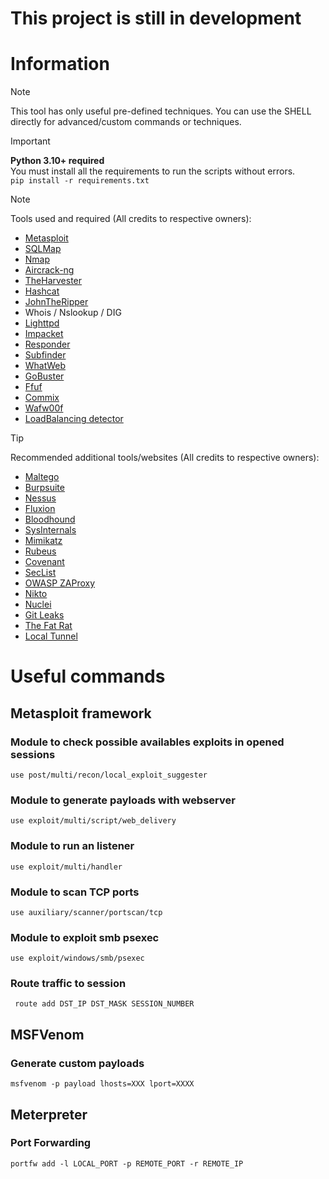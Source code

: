 # This project is still in development

# Information
> [!NOTE]
> This tool has only useful pre-defined techniques.
> You can use the SHELL directly for advanced/custom commands or techniques.

> [!IMPORTANT]
> **Python 3.10+ required**  
> You must install all the requirements to run the scripts without errors.  
``` pip install -r requirements.txt ```  

> [!NOTE]
> Tools used and required (All credits to respective owners):
> - [Metasploit](https://www.metasploit.com/)
> - [SQLMap](https://sqlmap.org/)
> - [Nmap](https://nmap.org)
> - [Aircrack-ng](https://www.aircrack-ng.org)
> - [TheHarvester](https://github.com/laramies/theHarvester)
> - [Hashcat](https://hashcat.net/hashcat/)
> - [JohnTheRipper](https://www.openwall.com/john/)
> - Whois / Nslookup / DIG
> - [Lighttpd](https://www.lighttpd.net/)
> - [Impacket](https://github.com/fortra/impacket)
> - [Responder](https://github.com/lgandx/Responder)
> - [Subfinder](https://github.com/projectdiscovery/subfinder)
> - [WhatWeb](https://github.com/urbanadventurer/WhatWeb)
> - [GoBuster](https://github.com/OJ/gobuster)
> - [Ffuf](https://github.com/ffuf/ffuf)
> - [Commix](https://github.com/commixproject/commix)
> - [Wafw00f](https://github.com/EnableSecurity/wafw00f)
> - [LoadBalancing detector](https://github.com/craig/ge.mine.nu/blob/master/lbd/lbd.sh)

> [!TIP]
> Recommended additional tools/websites (All credits to respective owners):
> - [Maltego](https://www.maltego.com/)
> - [Burpsuite](https://portswigger.net/burp/communitydownload)
> - [Nessus](https://www.tenable.com/products/nessus/nessus-essentials)
> - [Fluxion](https://github.com/FluxionNetwork/fluxion)
> - [Bloodhound](https://github.com/SpecterOps/BloodHound)
> - [SysInternals](https://learn.microsoft.com/en-us/sysinternals/downloads/)
> - [Mimikatz](https://github.com/ParrotSec/mimikatz)
> - [Rubeus](https://github.com/GhostPack/Rubeus)
> - [Covenant](https://github.com/cobbr/Covenant)
> - [SecList](https://github.com/danielmiessler/SecLists)
> - [OWASP ZAProxy](https://github.com/zaproxy/zaproxy)
> - [Nikto](https://github.com/sullo/nikto)
> - [Nuclei](https://github.com/projectdiscovery/nuclei)
> - [Git Leaks](https://github.com/gitleaks/gitleaks)
> - [The Fat Rat](https://github.com/screetsec/TheFatRat)
> - [Local Tunnel](https://github.com/localtunnel/localtunnel)

# Useful commands

## Metasploit framework

### Module to check possible availables exploits in opened sessions

``` use post/multi/recon/local_exploit_suggester ```

### Module to generate payloads with webserver

``` use exploit/multi/script/web_delivery ```

### Module to run an listener

``` use exploit/multi/handler ```

### Module to scan TCP ports

``` use auxiliary/scanner/portscan/tcp ```

### Module to exploit smb psexec

``` use exploit/windows/smb/psexec ```

### Route traffic to session
``` route add DST_IP DST_MASK SESSION_NUMBER```

## MSFVenom

### Generate custom payloads

``` msfvenom -p payload lhosts=XXX lport=XXXX ```

## Meterpreter

### Port Forwarding
``` portfw add -l LOCAL_PORT -p REMOTE_PORT -r REMOTE_IP ```